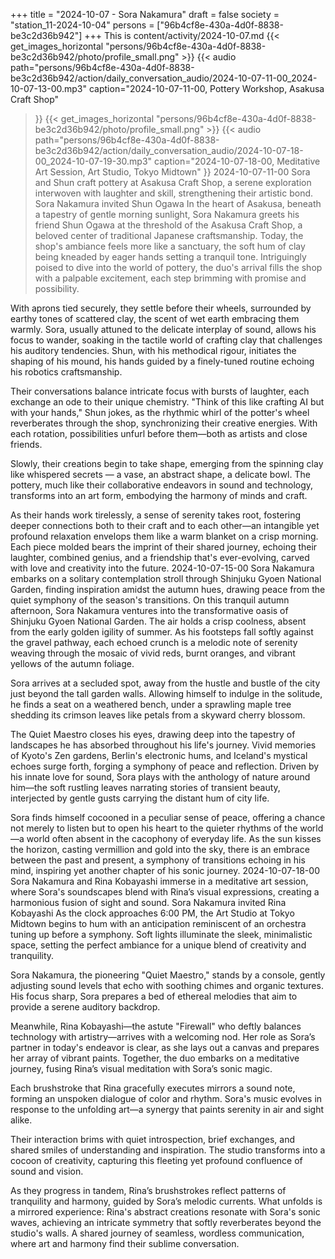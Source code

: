 +++
title = "2024-10-07 - Sora Nakamura"
draft = false
society = "station_11-2024-10-04"
persons = ["96b4cf8e-430a-4d0f-8838-be3c2d36b942"]
+++
This is content/activity/2024-10-07.md
{{< get_images_horizontal "persons/96b4cf8e-430a-4d0f-8838-be3c2d36b942/photo/profile_small.png" >}}
{{< audio
    path="persons/96b4cf8e-430a-4d0f-8838-be3c2d36b942/action/daily_conversation_audio/2024-10-07-11-00_2024-10-07-13-00.mp3" 
    caption="2024-10-07-11-00, Pottery Workshop, Asakusa Craft Shop"
>}}
{{< get_images_horizontal "persons/96b4cf8e-430a-4d0f-8838-be3c2d36b942/photo/profile_small.png" >}}
{{< audio
    path="persons/96b4cf8e-430a-4d0f-8838-be3c2d36b942/action/daily_conversation_audio/2024-10-07-18-00_2024-10-07-19-30.mp3" 
    caption="2024-10-07-18-00, Meditative Art Session, Art Studio, Tokyo Midtown"
>}}
2024-10-07-11-00
Sora and Shun craft pottery at Asakusa Craft Shop, a serene exploration interwoven with laughter and skill, strengthening their artistic bond.
Sora Nakamura invited Shun Ogawa
In the heart of Asakusa, beneath a tapestry of gentle morning sunlight, Sora Nakamura greets his friend Shun Ogawa at the threshold of the Asakusa Craft Shop, a beloved center of traditional Japanese craftsmanship. Today, the shop's ambiance feels more like a sanctuary, the soft hum of clay being kneaded by eager hands setting a tranquil tone. Intriguingly poised to dive into the world of pottery, the duo's arrival fills the shop with a palpable excitement, each step brimming with promise and possibility.

With aprons tied securely, they settle before their wheels, surrounded by earthy tones of scattered clay, the scent of wet earth embracing them warmly. Sora, usually attuned to the delicate interplay of sound, allows his focus to wander, soaking in the tactile world of crafting clay that challenges his auditory tendencies. Shun, with his methodical rigour, initiates the shaping of his mound, his hands guided by a finely-tuned routine echoing his robotics craftsmanship.

Their conversations balance intricate focus with bursts of laughter, each exchange an ode to their unique chemistry. "Think of this like crafting AI but with your hands," Shun jokes, as the rhythmic whirl of the potter's wheel reverberates through the shop, synchronizing their creative energies. With each rotation, possibilities unfurl before them—both as artists and close friends.

Slowly, their creations begin to take shape, emerging from the spinning clay like whispered secrets — a vase, an abstract shape, a delicate bowl. The pottery, much like their collaborative endeavors in sound and technology, transforms into an art form, embodying the harmony of minds and craft. 

As their hands work tirelessly, a sense of serenity takes root, fostering deeper connections both to their craft and to each other—an intangible yet profound relaxation envelops them like a warm blanket on a crisp morning. Each piece molded bears the imprint of their shared journey, echoing their laughter, combined genius, and a friendship that's ever-evolving, carved with love and creativity into the future.
2024-10-07-15-00
Sora Nakamura embarks on a solitary contemplation stroll through Shinjuku Gyoen National Garden, finding inspiration amidst the autumn hues, drawing peace from the quiet symphony of the season's transitions.
On this tranquil autumn afternoon, Sora Nakamura ventures into the transformative oasis of Shinjuku Gyoen National Garden. The air holds a crisp coolness, absent from the early golden igility of summer. As his footsteps fall softly against the gravel pathway, each echoed crunch is a melodic note of serenity weaving through the mosaic of vivid reds, burnt oranges, and vibrant yellows of the autumn foliage. 

Sora arrives at a secluded spot, away from the hustle and bustle of the city just beyond the tall garden walls. Allowing himself to indulge in the solitude, he finds a seat on a weathered bench, under a sprawling maple tree shedding its crimson leaves like petals from a skyward cherry blossom.

The Quiet Maestro closes his eyes, drawing deep into the tapestry of landscapes he has absorbed throughout his life's journey. Vivid memories of Kyoto's Zen gardens, Berlin's electronic hums, and Iceland's mystical echoes surge forth, forging a symphony of peace and reflection. Driven by his innate love for sound, Sora plays with the anthology of nature around him—the soft rustling leaves narrating stories of transient beauty, interjected by gentle gusts carrying the distant hum of city life.

Sora finds himself cocooned in a peculiar sense of peace, offering a chance not merely to listen but to open his heart to the quieter rhythms of the world—a world often absent in the cacophony of everyday life. As the sun kisses the horizon, casting vermillion and gold into the sky, there is an embrace between the past and present, a symphony of transitions echoing in his mind, inspiring yet another chapter of his sonic journey.
2024-10-07-18-00
Sora Nakamura and Rina Kobayashi immerse in a meditative art session, where Sora's soundscapes blend with Rina’s visual expressions, creating a harmonious fusion of sight and sound.
Sora Nakamura invited Rina Kobayashi
As the clock approaches 6:00 PM, the Art Studio at Tokyo Midtown begins to hum with an anticipation reminiscent of an orchestra tuning up before a symphony. Soft lights illuminate the sleek, minimalistic space, setting the perfect ambiance for a unique blend of creativity and tranquility.

Sora Nakamura, the pioneering "Quiet Maestro," stands by a console, gently adjusting sound levels that echo with soothing chimes and organic textures. His focus sharp, Sora prepares a bed of ethereal melodies that aim to provide a serene auditory backdrop. 

Meanwhile, Rina Kobayashi—the astute "Firewall" who deftly balances technology with artistry—arrives with a welcoming nod. Her role as Sora’s partner in today's endeavor is clear, as she lays out a canvas and prepares her array of vibrant paints. Together, the duo embarks on a meditative journey, fusing Rina’s visual meditation with Sora’s sonic magic.

Each brushstroke that Rina gracefully executes mirrors a sound note, forming an unspoken dialogue of color and rhythm. Sora's music evolves in response to the unfolding art—a synergy that paints serenity in air and sight alike. 

Their interaction brims with quiet introspection, brief exchanges, and shared smiles of understanding and inspiration. The studio transforms into a cocoon of creativity, capturing this fleeting yet profound confluence of sound and vision.

As they progress in tandem, Rina’s brushstrokes reflect patterns of tranquility and harmony, guided by Sora’s melodic currents. What unfolds is a mirrored experience: Rina's abstract creations resonate with Sora's sonic waves, achieving an intricate symmetry that softly reverberates beyond the studio's walls. A shared journey of seamless, wordless communication, where art and harmony find their sublime conversation.
